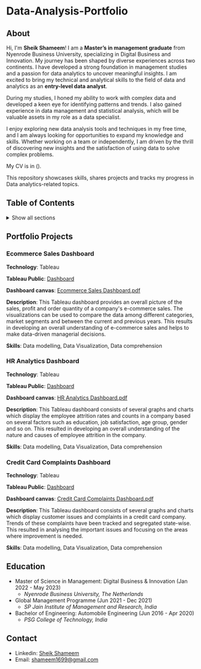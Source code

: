 # Data-Analysis-Portfolio

## About 
Hi, I'm **Sheik Shameem**! I am a **Master’s in management graduate** from Nyenrode Business University, specializing in Digital Business and Innovation. My journey has been shaped by diverse experiences across two continents. I have developed a strong foundation in management studies and a passion for data analytics to uncover meaningful insights. I am excited to bring my technical and analytical skills to the field of data and analytics as an **entry-level data analyst**.

During my studies, I honed my ability to work with complex data and developed a keen eye for identifying patterns and trends. I also gained experience in data management and statistical analysis, which will be valuable assets in my role as a data specialist.

I enjoy exploring new data analysis tools and techniques in my free time, and I am always looking for opportunities to expand my knowledge and skills. Whether working on a team or independently, I am driven by the thrill of discovering new insights and the satisfaction of using data to solve complex problems.

My CV is in ().

This repository showcases skills, shares projects and tracks my progress in Data analytics-related topics.

## Table of Contents 

<details> 

<summary> Show all sections </summary>

- [About](https://github.com/Shameem06/Sheik-Shameem-Data-Analyst-Portfolio#about)

- [Portfolio Projects](https://github.com/Shameem06/Sheik-Shameem-Data-Analyst-Portfolio#portfolio-projects)

- [Education](https://github.com/Shameem06/Sheik-Shameem-Data-Analyst-Portfolio#education)

- [Contact](https://github.com/Shameem06/Sheik-Shameem-Data-Analyst-Portfolio#contact)
</details>

## Portfolio Projects 

### Ecommerce Sales Dashboard

**Technology**: Tableau

**Tableau Public**: [Dashboard](https://public.tableau.com/views/EcommerceSalesDashboard_16973952159180/Dashboard1?:language=en-US&:display_count=n&:origin=viz_share_link)

**Dashboard canvas**: [Ecommerce Sales Dashboard.pdf](https://github.com/Shameem06/Data-Analysis-Projects/blob/21b7472c63f7ad3748f4c06778525da8cc8a546e/HR%20Analytics%20Dashboard.pdf)

**Description**: This Tableau dashboard provides an overall picture of the sales, profit and order quantity of a company's e-commerce sales. The visualizations can be used to compare the data among different categories, market segments and between the current and previous years. This results in developing an overall understanding of e-commerce sales and helps to make data-driven managerial decisions.

**Skills**: Data modelling, Data Visualization, Data comprehension

### HR Analytics Dashboard

**Technology**: Tableau

**Tableau Public**: [Dashboard](https://public.tableau.com/views/HRData-AnalyticsDashboard/HRAnalyticsDashboard?:language=en-US&:display_count=n&:origin=viz_share_link)

**Dashboard canvas**: [HR Analytics Dashboard.pdf](https://github.com/Shameem06/Data-Analysis-Projects/blob/21b7472c63f7ad3748f4c06778525da8cc8a546e/HR%20Analytics%20Dashboard.pdf)

**Description**: This Tableau dashboard consists of several graphs and charts which display the employee attrition rates and counts in a company based on several factors such as education, job satisfaction, age group, gender and so on. This resulted in developing an overall understanding of the nature and causes of employee attrition in the company.

**Skills**: Data modelling, Data Visualization, Data comprehension

### Credit Card Complaints Dashboard

**Technology**: Tableau

**Tableau Public**: [Dashboard](https://public.tableau.com/views/CreditCardComplaintsDashboard_16970683985360/Dashboard1?:language=en-US&:display_count=n&:origin=viz_share_link)

**Dashboard canvas**: [Credit Card Complaints Dashboard.pdf](https://github.com/Shameem06/Data-Analysis-Portfolio/blob/f07597ddd6b1cd8d8a0aecfd92d0ac5d87963bed/Credit%20card%20complaints%20dashboard.pdf)

**Description**: This Tableau dashboard consists of several graphs and charts which display customer issues and complaints in a credit card company. Trends of these complaints have been tracked and segregated state-wise. This resulted in analysing the important issues and focusing on the areas where improvement is needed.

**Skills**: Data modelling, Data Visualization, Data comprehension


## Education
- Master of Science in Management: Digital Business & Innovation (Jan 2022 - May 2023)
  - _Nyenrode Business University, The Netherlands_ 
- Global Management Programme (Jun 2021 - Dec 2021)
  - _SP Jain Institute of Management and Research, India_ 
- Bachelor of Engineering: Automobile Engineering (Jun 2016 - Apr 2020)
  - _PSG College of Technology, India_ 

## Contact

- Linkedin: [Sheik Shameem](https://www.linkedin.com/in/sheik-shameem/)
- Email: [shameem1699@gmail.com](shameem1699@gmail.com)
